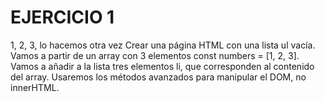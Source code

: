 # EJERCICIO 1
1, 2, 3, lo hacemos otra vez
Crear una página HTML con una lista ul vacía. Vamos a partir de un array con 3 elementos const numbers = [1, 2, 3]. Vamos a añadir a la lista tres elementos li, que corresponden al contenido del array. Usaremos los métodos avanzados para manipular el DOM, no innerHTML.